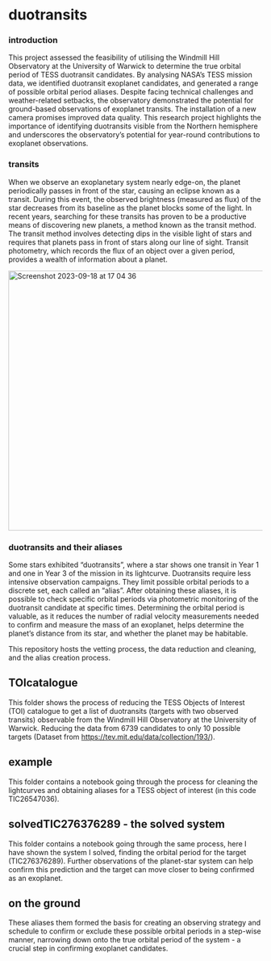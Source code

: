 # duotransits

### introduction

This project assessed the feasibility of utilising the Windmill Hill Observatory at the University of Warwick to determine the true orbital period of TESS duotransit candidates. By analysing NASA’s TESS mission data, we identified duotransit exoplanet candidates, and generated a range of possible orbital period aliases. Despite facing technical challenges and weather-related setbacks, the observatory demonstrated the potential for ground-based observations of exoplanet transits. The installation of a new camera promises improved data quality. This research project highlights the importance of identifying duotransits visible from the Northern hemisphere and underscores the observatory’s potential for year-round contributions to exoplanet observations.

### transits

When we observe an exoplanetary system nearly edge-on, the planet periodically passes in front of the star, causing an eclipse known as a transit. During this event, the observed brightness (measured as flux) of the star decreases from its baseline as the planet blocks some of the light. In recent years, searching for these transits has proven to be a productive means of discovering new planets, a method known as the transit method. The transit method involves detecting dips in the visible light of stars and requires that planets pass in front of stars along our line of sight. Transit photometry, which records the flux of an object over a given period, provides a wealth of information about a planet.

<img width="515" alt="Screenshot 2023-09-18 at 17 04 36" src="https://github.com/mohummudh/duotransits/assets/137917845/cd058a88-b43f-47be-a13f-5b8f0051602f">

### duotransits and their aliases

Some stars exhibited “duotransits”, where a star shows one transit in Year 1 and one in Year 3 of the mission in its lightcurve. Duotransits require less intensive observation campaigns. They limit possible orbital periods to a discrete set, each called an “alias”. After obtaining these aliases, it is possible to check specific orbital periods via photometric monitoring of the duotransit candidate at specific times. Determining the orbital period is valuable, as it reduces the number of radial velocity measurements needed to confirm and measure the mass of an exoplanet, helps determine the planet’s distance from its star, and whether the planet may be habitable.

This repository hosts the vetting process, the data reduction and cleaning, and the alias creation process.

## TOIcatalogue
This folder shows the process of reducing the TESS Objects of Interest (TOI) catalogue to get a list of duotransits (targets with two observed transits) observable from the Windmill Hill Observatory at the University of Warwick. Reducing the data from 6739 candidates to only 10 possible targets (Dataset from https://tev.mit.edu/data/collection/193/). 

## example
This folder contains a notebook going through the process for cleaning the lightcurves and obtaining aliases for a TESS object of interest (in this code TIC26547036). 

## solvedTIC276376289 - the solved system
This folder contains a notebook going through the same process, here I have shown the system I solved, finding the orbital period for the target (TIC276376289). Further observations of the planet-star system can help confirm this prediction and the target can move closer to being confirmed as an exoplanet. 

## on the ground
These aliases them formed the basis for creating an observing strategy and schedule to confirm or exclude these possible orbital periods in a step-wise manner, narrowing down onto the true orbital period of the system - a crucial step in confirming exoplanet candidates.
